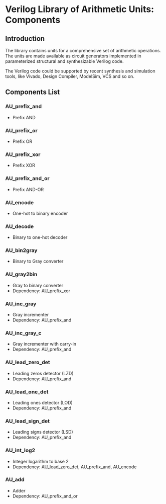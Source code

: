 # Verilog Library of Arithmetic Units: Components


## Introduction
The library contains units for a comprehensive set of arithmetic operations. The units are made available as circuit generators implemented in parameterized structural and synthesizable Verilog code.

The Verilog code could be supported by recent synthesis and simulation tools, like Vivado, Design Compiler, ModelSim, VCS and so on.


## Components List

### AU_prefix_and
* Prefix AND

### AU_prefix_or
* Prefix OR

### AU_prefix_xor
* Prefix XOR

### AU_prefix_and_or
* Prefix AND-OR

### AU_encode
* One-hot to binary encoder

### AU_decode
* Binary to one-hot decoder

### AU_bin2gray
* Binary to Gray converter

### AU_gray2bin
* Gray to binary converter
* Dependency: AU_prefix_xor

### AU_inc_gray
* Gray incrementer
* Dependency: AU_prefix_and

### AU_inc_gray_c
* Gray incrementer with carry-in
* Dependency: AU_prefix_and

### AU_lead_zero_det
* Leading zeros detector (LZD)
* Dependency: AU_prefix_and

### AU_lead_one_det
* Leading ones detector (LOD)
* Dependency: AU_prefix_and

### AU_lead_sign_det
* Leading signs detector (LSD)
* Dependency: AU_prefix_and

### AU_int_log2
* Integer logarithm to base 2
* Dependency: AU_lead_zero_det, AU_prefix_and, AU_encode

### AU_add
* Adder
* Dependency: AU_prefix_and_or
